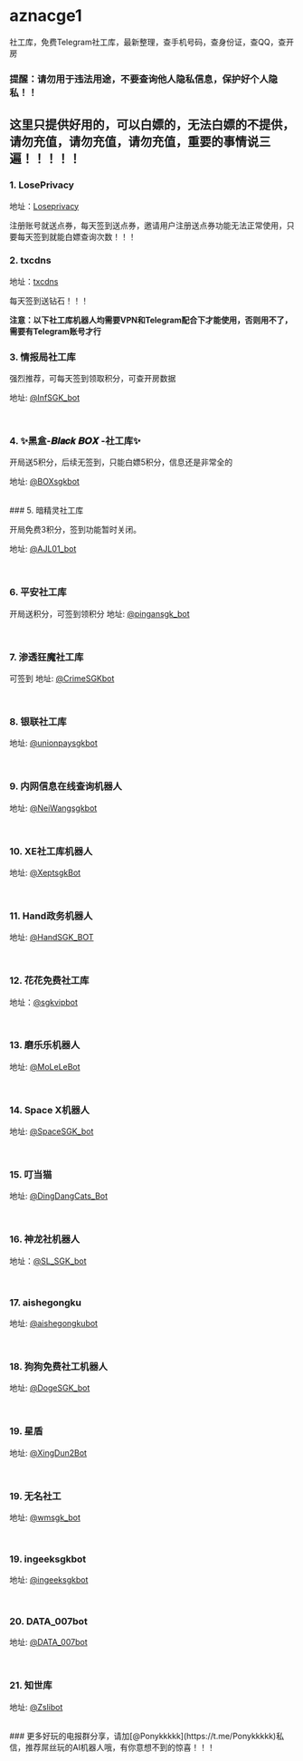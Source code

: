 # aznacge1
社工库，免费Telegram社工库，最新整理，查手机号码，查身份证，查QQ，查开房

### 提醒：请勿用于违法用途，不要查询他人隐私信息，保护好个人隐私！！


## 这里只提供好用的，可以白嫖的，无法白嫖的不提供，请勿充值，请勿充值，请勿充值，重要的事情说三遍！！！！！

### 1. LosePrivacy

地址：[Loseprivacy](https://loseprivacy.net?lp=MjU0ODg1)


注册账号就送点券，每天签到送点券，邀请用户注册送点券功能无法正常使用，只要每天签到就能白嫖查询次数！！！<br>

### 2. txcdns

地址：[txcdns](https://txcdns.online)


每天签到送钻石！！！<br>


**注意：以下社工库机器人均需要VPN和Telegram配合下才能使用，否则用不了，需要有Telegram账号才行**

### 3. 情报局社工库

强烈推荐，可每天签到领取积分，可查开房数据

地址: [@InfSGK_bot](https://t.me/InfSGK_bot?start=NzEwODU0NTU4Nw==)

<br>

### 4. ✨黑盒-𝑩𝒍𝒂𝒄𝒌 𝑩𝑶𝑿 -社工库✨

开局送5积分，后续无签到，只能白嫖5积分，信息还是非常全的

地址: <a href="https://t.me/BOXsgkbot?start=NSQV3nI" target="_blank">@BOXsgkbot</a>

<br>
### 5. 暗精灵社工库

开局免费3积分，签到功能暂时关闭。

地址: <a href="https://t.me/AJL01_bot?start=EVNWSpVpQa" target="_blank">@AJL01_bot</a>

<br>

### 6. 平安社工库

开局送积分，可签到领积分
地址: [@pingansgk_bot](https://t.me/pingansgk_bot?start=XbzmmKrJGe)


<br>

### 7. 渗透狂魔社工库
可签到
地址: [@CrimeSGKbot](https://t.me/CrimeSGKbot?start=7108545587)

<br>
 

### 8. 银联社工库

地址: [@unionpaysgkbot](https://t.me/unionpaysgkbot?start=NzEwODU0NTU4Nw==)


<br>


### 9. 内网信息在线查询机器人


地址: [@NeiWangsgkbot](http://t.me/NeiWangsgkbot?start=7108545587)


<br>


### 10. XE社工库机器人

地址: [@XeptsgkBot](https://t.me/XeptsgkBot?start=7108545587)

<br>


### 11. Hand政务机器人


地址: [@HandSGK_BOT](https://t.me/HandSGK_BOT?start=7108545587)

<br>


### 12. 花花免费社工库

地址：[@sgkvipbot](https://t.me/sgkvipbot?start=vip_1173237)

<br>



### 13. 磨乐乐机器人 


地址: [@MoLeLeBot](https://t.me/MoLeLeBot?start=clt2ctrgn085n2dh1kiqyr6s0)


<br>


### 14. Space X机器人

地址: [@SpaceSGK_bot](https://t.me/SpaceSGK_bot?start=3qDKc4pyFs)


<br>


### 15. 叮当猫


地址: [@DingDangCats_Bot](https://t.me/DingDangCats_Bot?start=4175be2d88e7af9d)


<br>


### 16. 神龙社机器人


地址：[@SL_SGK_bot](https://t.me/SL_SGK_bot?start=Zt56B2nVL3)


<br>

### 17. aishegongku


地址: [@aishegongkubot]( https://t.me/aishegongkubot?start=AISGK_8W6QV1DK)


<br>


### 18. 狗狗免费社工机器人

地址: [@DogeSGK_bot](https://t.me/DogeSGK_bot?start=7108545587)


<br>


### 19. 星盾


地址: [@XingDun2Bot](https://t.me/XingDun2Bot?start=foyFiiy)


<br>



### 19. 无名社工


地址: [@wmsgk_bot](https://t.me/wmsgk_bot?start=QhX54sth12)


<br>


### 19. ingeeksgkbot


地址: [@ingeeksgkbot](https://t.me/ingeeksgkbot?start=NzEwODU0NTU4Nw==)


<br>

### 20. DATA_007bot


地址: [@DATA_007bot](https://t.me/DATA_007bot?start=HxAXshToqy)


<br>

### 21. 知世库


地址: [@Zslibot](https://t.me/Zslibot?start=78186f8454bd)


<br>
### 更多好玩的电报群分享，请加[@Ponykkkkk](https://t.me/Ponykkkkk)私信，推荐屌丝玩的AI机器人哦，有你意想不到的惊喜！！！
